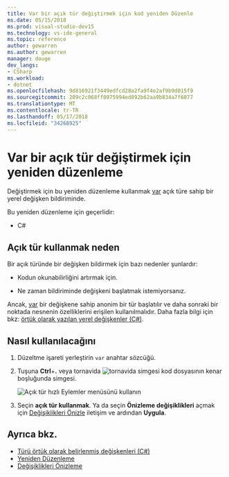 ```yaml
---
title: Var bir açık tür değiştirmek için kod yeniden Düzenle
ms.date: 05/15/2018
ms.prod: visual-studio-dev15
ms.technology: vs-ide-general
ms.topic: reference
author: gewarren
ms.author: gewarren
manager: douge
dev_langs:
- CSharp
ms.workload:
- dotnet
ms.openlocfilehash: 9d816921f3449edfcd28a2fa9f4e2af9b9d015f9
ms.sourcegitcommit: 209c2c068ff0975994ed892b62aa9b834a7f6077
ms.translationtype: MT
ms.contentlocale: tr-TR
ms.lasthandoff: 05/17/2018
ms.locfileid: "34268925"
---
```

# <a name="refactoring-to-replace-var-with-an-explicit-type"></a>Var bir açık tür değiştirmek için yeniden düzenleme

Değiştirmek için bu yeniden düzenleme kullanmak [var](/dotnet/csharp/language-reference/keywords/var) açık türe sahip bir yerel değişken bildiriminde.

Bu yeniden düzenleme için geçerlidir:

- C#

## <a name="why-to-use-an-explicit-type"></a>Açık tür kullanmak neden

Bir açık türünde bir değişken bildirmek için bazı nedenler şunlardır:

- Kodun okunabilirliğini artırmak için.

- Ne zaman bildiriminde değişkeni başlatmak istemiyorsanız.

Ancak, [var](/dotnet/csharp/language-reference/keywords/var) bir değişkene sahip anonim bir tür başlatılır ve daha sonraki bir noktada nesnenin özelliklerini erişilen kullanılmalıdır. Daha fazla bilgi için bkz: [örtük olarak yazılan yerel değişkenler (C#)](/dotnet/csharp/programming-guide/classes-and-structs/implicitly-typed-local-variables).

## <a name="how-to-use-it"></a>Nasıl kullanılacağını

1. Düzeltme işareti yerleştirin `var` anahtar sözcüğü.

1. Tuşuna **Ctrl**+**.** veya tornavida ![tornavida simgesi](../media/screwdriver-icon.png) kod dosyasının kenar boşluğunda simgesi.

   ![Açık tür hızlı Eylemler menüsünü kullanın](media/use-explicit-type.png)

1. Seçin **açık tür kullanmak**. Ya da seçin **Önizleme değişiklikleri** açmak için [Değişiklikleri Önizle](../../ide/preview-changes.md) iletişim ve ardından **Uygula**.

## <a name="see-also"></a>Ayrıca bkz.

- [Türü örtük olarak belirlenmiş değişkenleri (C#)](/dotnet/csharp/programming-guide/classes-and-structs/implicitly-typed-local-variables)
- [Yeniden Düzenleme](../refactoring-in-visual-studio.md)
- [Değişiklikleri Önizleme](../../ide/preview-changes.md)